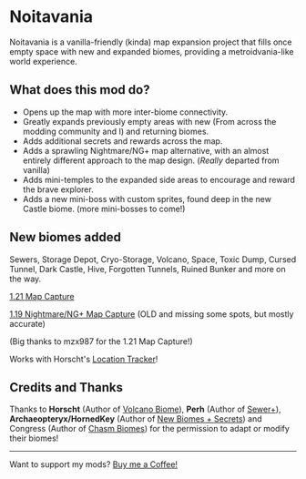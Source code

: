 # Noitavania
Noitavania is a vanilla-friendly (kinda) map expansion project that fills once empty space with new and expanded biomes, providing a metroidvania-like world experience.

## What does this mod do?
* Opens up the map with more inter-biome connectivity.
* Greatly expands previously empty areas with new (From across the modding community and I) and returning biomes.
* Adds additional secrets and rewards across the map.
* Adds a sprawling Nightmare/NG+ map alternative, with an almost entirely different approach to the map design. (*Really* departed from vanilla)
* Adds mini-temples to the expanded side areas to encourage and reward the brave explorer.
* Adds a new mini-boss with custom sprites, found deep in the new Castle biome. (more mini-bosses to come!)

## New biomes added
Sewers, Storage Depot, Cryo-Storage, Volcano, Space, Toxic Dump, Cursed Tunnel, Dark Castle, Hive, Forgotten Tunnels, Ruined Bunker and more on the way.

[1.21 Map Capture](https://easyzoom.com/image/243831)

[1.19 Nightmare/NG+ Map Capture](https://easyzoom.com/image/243834) (OLD and missing some spots, but mostly accurate)

(Big thanks to mzx987 for the 1.21 Map Capture!)

Works with Horscht's [Location Tracker](steam://openurl/https://steamcommunity.com/sharedfiles/filedetails/?id=2227903743)!

## Credits and Thanks
Thanks to __Horscht__ (Author of [Volcano Biome](steam://openurl/https://steamcommunity.com/sharedfiles/filedetails/?id=2028431626)), __Perh__ (Author of [Sewer+](steam://openurl/https://steamcommunity.com/sharedfiles/filedetails/?id=1976633201)), __Archaeopteryx/HornedKey__ (Author of 
[New Biomes + Secrets](steam://openurl/https://steamcommunity.com/sharedfiles/filedetails/?id=1985575640)) and Congress (Author of [Chasm Biomes](steam://openurl/https://steamcommunity.com/sharedfiles/filedetails/?id=2334635191)) for the permission to adapt or modify their biomes!
- - - -
Want to support my mods? [Buy me a Coffee!](https://ko-fi.com/tanksy)